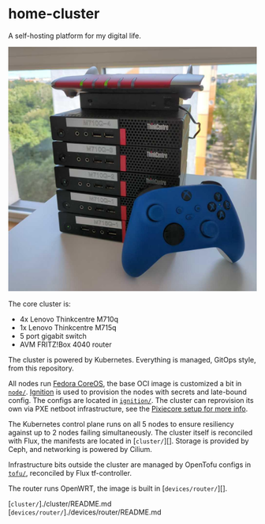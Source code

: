 # home-cluster

A self-hosting platform for my digital life.

![A picture of my home cluster, which is 5 Lenovo Thinkcentre 1-liter volume computers, stacked on top of one another. An Xbox Controller leans on one side of the stack, demonstrating that it is not very physically large - measuring about 20cm in height, width, and depth.](./.github/readme-pic.jpg)

The core cluster is:

 - 4x Lenovo Thinkcentre M710q
 - 1x Lenovo Thinkcentre M715q
 - 5 port gigabit switch
 - AVM FRITZ!Box 4040 router

The cluster is powered by Kubernetes. Everything is managed, GitOps style, from this repository.

All nodes run [Fedora CoreOS][], the base OCI image is customized a bit in [`node/`][]. [Ignition] is used to provision the nodes with secrets and late-bound config. The configs are located in [`ignition/`][]. The cluster can reprovision its own via PXE netboot infrastructure, see the [Pixiecore setup for more info](./cluster/kube-system/pixiecore.yaml).

The Kubernetes control plane runs on all 5 nodes to ensure resiliency against up to 2 nodes failing simultaneously. The cluster itself is reconciled with Flux, the manifests are located in [`cluster/`][]. Storage is provided by Ceph, and networking is powered by Cilium.

Infrastructure bits outside the cluster are managed by OpenTofu configs in [`tofu/`](./tofu), reconciled by Flux tf-controller.

The router runs OpenWRT, the image is built in [`devices/router/`][].

[Fedora CoreOS]: https://fedoraproject.org/coreos/
[`node/`]: ./node/README.md
[`ignition/`]: ./ignition/README.md
[Ignition]: https://docs.fedoraproject.org/en-US/fedora-coreos/producing-ign/
[`cluster/`]./cluster/README.md
[`devices/router/`]./devices/router/README.md